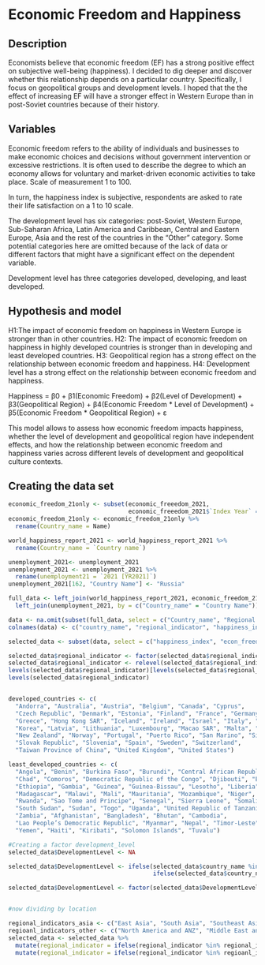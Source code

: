 # Economic Freedom and Happiness

## Description
Economists believe that economic freedom (EF) has a strong positive effect on subjective well-being (happiness). I decided to dig deeper and discover whether this relationship depends on a particular country. Specifically, I focus on geopolitical groups and development levels. I hoped that the the effect of increasing EF will have a stronger effect in Western Europe than in post-Soviet countries because of their history. 

## Variables
Economic freedom refers to the ability of individuals and businesses to make economic choices and decisions without government intervention or excessive restrictions. It is often used to describe the degree to which an economy allows for voluntary and market-driven economic activities to take place. Scale of measurement 1 to 100.

In turn, the happiness index is subjective, respondents are asked to rate their life satisfaction on a 1 to 10 scale.

The development level has six categories: post-Soviet, Western Europe, Sub-Saharan Africa, Latin America and Caribbean, Central and Eastern Europe, Asia and the rest of the countries in the “Other” category. Some potential categories here are omitted because of the lack of data or different factors that might have a significant effect on the dependent variable. 

Development level has three categories developed, developing, and least developed.

## Hypothesis and model
H1:The impact of economic freedom on happiness in Western Europe is stronger than in other countries.
H2: The impact of economic freedom on happiness in highly developed countries is stronger than in developing and least developed countries. 
H3: Geopolitical region has a strong effect on the relationship between economic freedom and happiness. 
H4: Development level has a strong effect on the relationship between economic freedom and happiness.

Happiness = β0 + β1(Economic Freedom) + β2(Level of Development) + β3(Geopolitical Region) + β4(Economic Freedom * Level of Development) + β5(Economic Freedom * Geopolitical Region) + ε

This model allows to assess how economic freedom impacts happiness, whether the level of development and geopolitical region have independent effects, and how the relationship between economic freedom and happiness varies across different levels of development and geopolitical culture contexts.

## Creating the data set
```R
economic_freedom_21only <- subset(economic_freeedom_2021,
                                  economic_freeedom_2021$`Index Year` == 2021)
economic_freedom_21only <- economic_freedom_21only %>%
  rename(Country_name = Name)  

world_happiness_report_2021 <- world_happiness_report_2021 %>%
  rename(Country_name = `Country name`)  

unemployment_2021<- unemployment_2021
unemployment_2021 <- unemployment_2021 %>%
  rename(unemployment21 = `2021 [YR2021]`)
unemployment_2021[162, "Country Name"] <- "Russia"

full_data <- left_join(world_happiness_report_2021, economic_freedom_21only, by = "Country_name") %>%
  left_join(unemployment_2021, by = c("Country_name" = "Country Name"))

data <- na.omit(subset(full_data, select = c("Country_name", "Regional indicator", "Ladder score", "Overall Score", "unemployment21","trade_openness_GDPshare")))
colnames(data) <- c("country_name", "regional_indicator", "happiness_index", "econ_freedom_index", "unemployment", "trade_opennes")

selected_data <- subset(data, select = c("happiness_index", "econ_freedom_index", "country_name", "unemployment", "trade_opennes", "regional_indicator"))

selected_data$regional_indicator <- factor(selected_data$regional_indicator, levels = unique(selected_data$regional_indicator))
selected_data$regional_indicator <- relevel(selected_data$regional_indicator, ref = "Sub-Saharan Africa")
levels(selected_data$regional_indicator)[levels(selected_data$regional_indicator) == "Commonwealth of Independent States"] <- "Post-Soviet"
levels(selected_data$regional_indicator)


developed_countries <- c(
  "Andorra", "Australia", "Austria", "Belgium", "Canada", "Cyprus",
  "Czech Republic", "Denmark", "Estonia", "Finland", "France", "Germany",
  "Greece", "Hong Kong SAR", "Iceland", "Ireland", "Israel", "Italy", "Japan",
  "Korea", "Latvia", "Lithuania", "Luxembourg", "Macao SAR", "Malta", "Netherlands",
  "New Zealand", "Norway", "Portugal", "Puerto Rico", "San Marino", "Singapore",
  "Slovak Republic", "Slovenia", "Spain", "Sweden", "Switzerland",
  "Taiwan Province of China", "United Kingdom", "United States")

least_developed_countries <- c(
  "Angola", "Benin", "Burkina Faso", "Burundi", "Central African Republic",
  "Chad", "Comoros", "Democratic Republic of the Congo", "Djibouti", "Eritrea",
  "Ethiopia", "Gambia", "Guinea", "Guinea-Bissau", "Lesotho", "Liberia",
  "Madagascar", "Malawi", "Mali", "Mauritania", "Mozambique", "Niger",
  "Rwanda", "Sao Tome and Principe", "Senegal", "Sierra Leone", "Somalia",
  "South Sudan", "Sudan", "Togo", "Uganda", "United Republic of Tanzania",
  "Zambia", "Afghanistan", "Bangladesh", "Bhutan", "Cambodia",
  "Lao People’s Democratic Republic", "Myanmar", "Nepal", "Timor-Leste",
  "Yemen", "Haiti", "Kiribati", "Solomon Islands", "Tuvalu")

#Creating a factor development_level
selected_data$DevelopmentLevel <- NA 

selected_data$DevelopmentLevel <- ifelse(selected_data$country_name %in% developed_countries, "Developed",
                                         ifelse(selected_data$country_name %in% least_developed_countries, "Least Developed", "Developing"))

selected_data$DevelopmentLevel <- factor(selected_data$DevelopmentLevel, levels = c("Least Developed", "Developing", "Developed"))


#now dividing by location

regional_indicators_asia <- c("East Asia", "South Asia", "Southeast Asia")
regioanl_indicators_other <- c("North America and ANZ", "Middle East and North Africa")
selected_data <- selected_data %>%
  mutate(regional_indicator = ifelse(regional_indicator %in% regional_indicators_asia, "Asia", regional_indicator))%>%
  mutate(regional_indicator = ifelse(regional_indicator %in% regioanl_indicators_other, "Other", regional_indicator))
```





